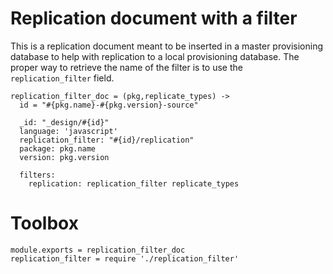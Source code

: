 Replication document with a filter
==================================

This is a replication document meant to be inserted in a master provisioning database to help with replication to a local provisioning database.
The proper way to retrieve the name of the filter is to use the `replication_filter` field.

    replication_filter_doc = (pkg,replicate_types) ->
      id = "#{pkg.name}-#{pkg.version}-source"

      _id: "_design/#{id}"
      language: 'javascript'
      replication_filter: "#{id}/replication"
      package: pkg.name
      version: pkg.version

      filters:
        replication: replication_filter replicate_types

Toolbox
=======

    module.exports = replication_filter_doc
    replication_filter = require './replication_filter'
